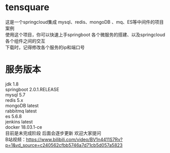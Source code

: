 # tensquare
这是一个springcloud集成 mysql、redis、mongoDB 、mq、ES等中间件的项目案例    
使用这个项目，你可以快速上手springboot 各个微服务的搭建、以及springcloud各个组件之间的交互  
下载时，记得修改各个服务的ip和端口号
# 服务版本
jdk 1.8  
springboot 2.0.1.RELEASE  
mysql 5.7  
redis 5.x  
mongoDB latest  
rabbitmq latest  
es 5.6.8  
jenkins latest  
docker 18.03.1-ce  
目前是未完成阶段   后面会逐步更新  欢迎大家提问   
B站视频：https://www.bilibili.com/video/BV1n4411S7Rv?p=1&vd_source=c240562cfbb5746a7d71cb5d057a5823  
